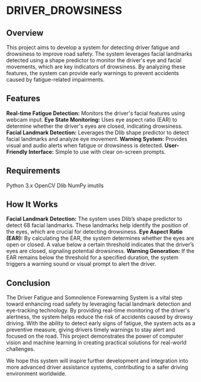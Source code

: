 # DRIVER_DROWSINESS

## Overview

This project aims to develop a system for detecting driver fatigue and drowsiness to improve road safety. The system leverages facial landmarks detected using a shape predictor to monitor the driver's eye and facial movements, which are key indicators of drowsiness. By analyzing these features, the system can provide early warnings to prevent accidents caused by fatigue-related impairments.

## Features
**Real-time Fatigue Detection:** Monitors the driver's facial features using webcam input.
**Eye State Monitoring:** Uses eye aspect ratio (EAR) to determine whether the driver's eyes are closed, indicating drowsiness.
**Facial Landmark Detection:** Leverages the Dlib shape predictor to detect facial landmarks and analyze eye movement.
**Warning System:** Provides visual and audio alerts when fatigue or drowsiness is detected.
**User-Friendly Interface:** Simple to use with clear on-screen prompts.

## Requirements
Python 3.x
OpenCV
Dlib
NumPy
imutils

## How It Works
**Facial Landmark Detection:** The system uses Dlib’s shape predictor to detect 68 facial landmarks. These landmarks help identify the position of the eyes, which are crucial for detecting drowsiness.
**Eye Aspect Ratio (EAR):** By calculating the EAR, the system determines whether the eyes are open or closed. A value below a certain threshold indicates that the driver’s eyes are closed, signaling potential drowsiness.
**Warning Generation:** If the EAR remains below the threshold for a specified duration, the system triggers a warning sound or visual prompt to alert the driver.

## Conclusion
The Driver Fatigue and Somnolence Forewarning System is a vital step toward enhancing road safety by leveraging facial landmark detection and eye-tracking technology. By providing real-time monitoring of the driver's alertness, the system helps reduce the risk of accidents caused by drowsy driving. With the ability to detect early signs of fatigue, the system acts as a preventive measure, giving drivers timely warnings to stay alert and focused on the road. This project demonstrates the power of computer vision and machine learning in creating practical solutions for real-world challenges.

We hope this system will inspire further development and integration into more advanced driver assistance systems, contributing to a safer driving environment worldwide.

